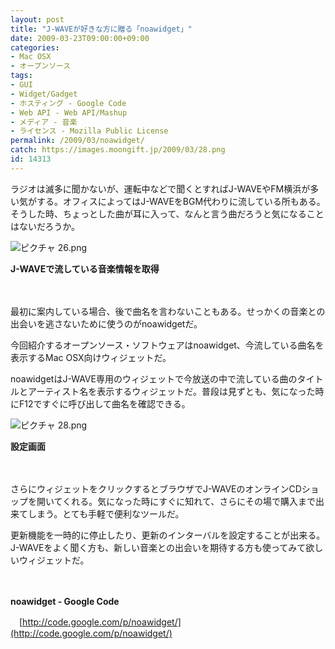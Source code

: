 ```yaml
---
layout: post
title: "J-WAVEが好きな方に贈る「noawidget」"
date: 2009-03-23T09:00:00+09:00
categories:
- Mac OSX
- オープンソース
tags: 
- GUI
- Widget/Gadget
- ホスティング - Google Code
- Web API - Web API/Mashup
- メディア - 音楽
- ライセンス - Mozilla Public License
permalink: /2009/03/noawidget/
catch: https://images.moongift.jp/2009/03/28.png
id: 14313
---
```

ラジオは滅多に聞かないが、運転中などで聞くとすればJ-WAVEやFM横浜が多い気がする。オフィスによってはJ-WAVEをBGM代わりに流している所もある。そうした時、ちょっとした曲が耳に入って、なんと言う曲だろうと気になることはないだろうか。

  

![ピクチャ 26.png](https://images.moongift.jp/2009/03/26.png)  
  
**J-WAVEで流している音楽情報を取得**

  

　

  

最初に案内している場合、後で曲名を言わないこともある。せっかくの音楽との出会いを逃さないために使うのがnoawidgetだ。

  

今回紹介するオープンソース・ソフトウェアはnoawidget、今流している曲名を表示するMac OSX向けウィジェットだ。

  
<!--more-->

noawidgetはJ-WAVE専用のウィジェットで今放送の中で流している曲のタイトルとアーティスト名を表示するウィジェットだ。普段は見ずとも、気になった時にF12ですぐに呼び出して曲名を確認できる。

  

![ピクチャ 28.png](https://images.moongift.jp/2009/03/28.png)  
  
**設定画面**

  

　

  

さらにウィジェットをクリックするとブラウザでJ-WAVEのオンラインCDショップを開いてくれる。気になった時にすぐに知れて、さらにその場で購入まで出来てしまう。とても手軽で便利なツールだ。

  

更新機能を一時的に停止したり、更新のインターバルを設定することが出来る。J-WAVEをよく聞く方も、新しい音楽との出会いを期待する方も使ってみて欲しいウィジェットだ。

  

　

  

**noawidget - Google Code**  
  
　[http://code.google.com/p/noawidget/](http://code.google.com/p/noawidget/)

  
